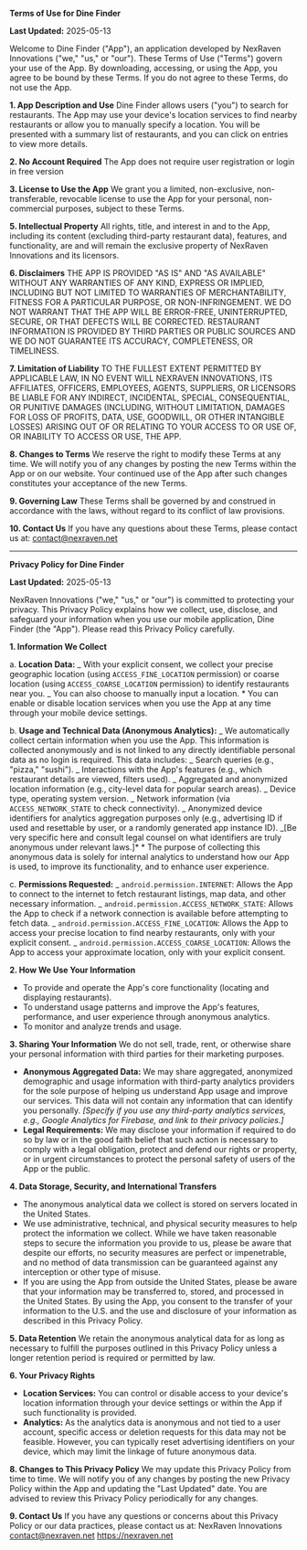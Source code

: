 **Terms of Use for Dine Finder**

**Last Updated:** 2025-05-13

Welcome to Dine Finder ("App"), an application developed by NexRaven Innovations ("we," "us," or "our"). These Terms of Use ("Terms") govern your use of the App. By downloading, accessing, or using the App, you agree to be bound by these Terms. If you do not agree to these Terms, do not use the App.

**1. App Description and Use**
Dine Finder allows users ("you") to search for restaurants. The App may use your device's location services to find nearby restaurants or allow you to manually specify a location. You will be presented with a summary list of restaurants, and you can click on entries to view more details.

**2. No Account Required**
The App does not require user registration or login in free version

**3. License to Use the App**
We grant you a limited, non-exclusive, non-transferable, revocable license to use the App for your personal, non-commercial purposes, subject to these Terms.

**5. Intellectual Property**
All rights, title, and interest in and to the App, including its content (excluding third-party restaurant data), features, and functionality, are and will remain the exclusive property of NexRaven Innovations and its licensors.

**6. Disclaimers**
THE APP IS PROVIDED "AS IS" AND "AS AVAILABLE" WITHOUT ANY WARRANTIES OF ANY KIND, EXPRESS OR IMPLIED, INCLUDING BUT NOT LIMITED TO WARRANTIES OF MERCHANTABILITY, FITNESS FOR A PARTICULAR PURPOSE, OR NON-INFRINGEMENT. WE DO NOT WARRANT THAT THE APP WILL BE ERROR-FREE, UNINTERRUPTED, SECURE, OR THAT DEFECTS WILL BE CORRECTED. RESTAURANT INFORMATION IS PROVIDED BY THIRD PARTIES OR PUBLIC SOURCES AND WE DO NOT GUARANTEE ITS ACCURACY, COMPLETENESS, OR TIMELINESS.

**7. Limitation of Liability**
TO THE FULLEST EXTENT PERMITTED BY APPLICABLE LAW, IN NO EVENT WILL NEXRAVEN INNOVATIONS, ITS AFFILIATES, OFFICERS, EMPLOYEES, AGENTS, SUPPLIERS, OR LICENSORS BE LIABLE FOR ANY INDIRECT, INCIDENTAL, SPECIAL, CONSEQUENTIAL, OR PUNITIVE DAMAGES (INCLUDING, WITHOUT LIMITATION, DAMAGES FOR LOSS OF PROFITS, DATA, USE, GOODWILL, OR OTHER INTANGIBLE LOSSES) ARISING OUT OF OR RELATING TO YOUR ACCESS TO OR USE OF, OR INABILITY TO ACCESS OR USE, THE APP.

**8. Changes to Terms**
We reserve the right to modify these Terms at any time. We will notify you of any changes by posting the new Terms within the App or on our website. Your continued use of the App after such changes constitutes your acceptance of the new Terms.

**9. Governing Law**
These Terms shall be governed by and construed in accordance with the laws, without regard to its conflict of law provisions.

**10. Contact Us**
If you have any questions about these Terms, please contact us at:
contact@nexraven.net

---

**Privacy Policy for Dine Finder**

**Last Updated:** 2025-05-13

NexRaven Innovations ("we," "us," or "our") is committed to protecting your privacy. This Privacy Policy explains how we collect, use, disclose, and safeguard your information when you use our mobile application, Dine Finder (the "App"). Please read this Privacy Policy carefully.

**1. Information We Collect**

a. **Location Data:**
_ With your explicit consent, we collect your precise geographic location (using `ACCESS_FINE_LOCATION` permission) or coarse location (using `ACCESS_COARSE_LOCATION` permission) to identify restaurants near you.
_ You can also choose to manually input a location. \* You can enable or disable location services when you use the App at any time through your mobile device settings.

b. **Usage and Technical Data (Anonymous Analytics):**
_ We automatically collect certain information when you use the App. This information is collected anonymously and is not linked to any directly identifiable personal data as no login is required. This data includes:
_ Search queries (e.g., "pizza," "sushi").
_ Interactions with the App's features (e.g., which restaurant details are viewed, filters used).
_ Aggregated and anonymized location information (e.g., city-level data for popular search areas).
_ Device type, operating system version.
_ Network information (via `ACCESS_NETWORK_STATE` to check connectivity).
_ Anonymized device identifiers for analytics aggregation purposes only (e.g., advertising ID if used and resettable by user, or a randomly generated app instance ID). _[Be very specific here and consult legal counsel on what identifiers are truly anonymous under relevant laws.]\* \* The purpose of collecting this anonymous data is solely for internal analytics to understand how our App is used, to improve its functionality, and to enhance user experience.

c. **Permissions Requested:**
_ `android.permission.INTERNET`: Allows the App to connect to the internet to fetch restaurant listings, map data, and other necessary information.
_ `android.permission.ACCESS_NETWORK_STATE`: Allows the App to check if a network connection is available before attempting to fetch data.
_ `android.permission.ACCESS_FINE_LOCATION`: Allows the App to access your precise location to find nearby restaurants, only with your explicit consent.
_ `android.permission.ACCESS_COARSE_LOCATION`: Allows the App to access your approximate location, only with your explicit consent.

**2. How We Use Your Information**

- To provide and operate the App's core functionality (locating and displaying restaurants).
- To understand usage patterns and improve the App's features, performance, and user experience through anonymous analytics.
- To monitor and analyze trends and usage.

**3. Sharing Your Information**
We do not sell, trade, rent, or otherwise share your personal information with third parties for their marketing purposes.

- **Anonymous Aggregated Data:** We may share aggregated, anonymized demographic and usage information with third-party analytics providers for the sole purpose of helping us understand App usage and improve our services. This data will not contain any information that can identify you personally. _[Specify if you use any third-party analytics services, e.g., Google Analytics for Firebase, and link to their privacy policies.]_
- **Legal Requirements:** We may disclose your information if required to do so by law or in the good faith belief that such action is necessary to comply with a legal obligation, protect and defend our rights or property, or in urgent circumstances to protect the personal safety of users of the App or the public.

**4. Data Storage, Security, and International Transfers**

- The anonymous analytical data we collect is stored on servers located in the United States.
- We use administrative, technical, and physical security measures to help protect the information we collect. While we have taken reasonable steps to secure the information you provide to us, please be aware that despite our efforts, no security measures are perfect or impenetrable, and no method of data transmission can be guaranteed against any interception or other type of misuse.
- If you are using the App from outside the United States, please be aware that your information may be transferred to, stored, and processed in the United States. By using the App, you consent to the transfer of your information to the U.S. and the use and disclosure of your information as described in this Privacy Policy.

**5. Data Retention**
We retain the anonymous analytical data for as long as necessary to fulfill the purposes outlined in this Privacy Policy unless a longer retention period is required or permitted by law.

**6. Your Privacy Rights**

- **Location Services:** You can control or disable access to your device's location information through your device settings or within the App if such functionality is provided.
- **Analytics:** As the analytics data is anonymous and not tied to a user account, specific access or deletion requests for this data may not be feasible. However, you can typically reset advertising identifiers on your device, which may limit the linkage of future anonymous data.

**8. Changes to This Privacy Policy**
We may update this Privacy Policy from time to time. We will notify you of any changes by posting the new Privacy Policy within the App and updating the "Last Updated" date. You are advised to review this Privacy Policy periodically for any changes.

**9. Contact Us**
If you have any questions or concerns about this Privacy Policy or our data practices, please contact us at:
NexRaven Innovations
contact@nexraven.net
https://nexraven.net
